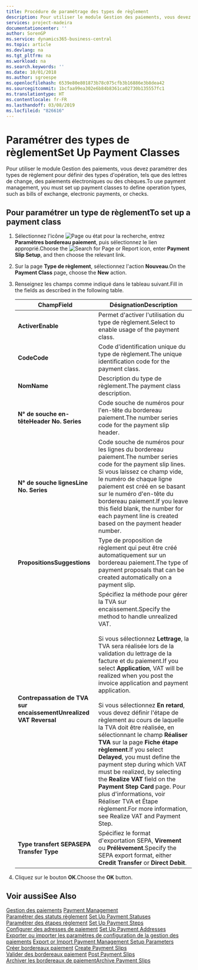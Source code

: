 ```yaml
---
title: Procédure de paramétrage des types de règlement
description: Pour utiliser le module Gestion des paiements, vous devez paramétrer des types de règlement pour définir des types d'opération, tels que des lettres de change, des paiements électroniques ou des chèques.
services: project-madeira
documentationcenter: ''
author: SorenGP
ms.service: dynamics365-business-central
ms.topic: article
ms.devlang: na
ms.tgt_pltfrm: na
ms.workload: na
ms.search.keywords: ''
ms.date: 10/01/2018
ms.author: sgroespe
ms.openlocfilehash: 6539e80e801873b78c075cfb3b16886e3b8dea42
ms.sourcegitcommit: 1bcfaa99ea302e6b84b8361ca02730b135557fc1
ms.translationtype: HT
ms.contentlocale: fr-FR
ms.lasthandoff: 03/08/2019
ms.locfileid: "826616"
---
```

# <a name="set-up-payment-classes"></a><span data-ttu-id="773a2-103">Paramétrer des types de règlement</span><span class="sxs-lookup"><span data-stu-id="773a2-103">Set Up Payment Classes</span></span>
<span data-ttu-id="773a2-104">Pour utiliser le module Gestion des paiements, vous devez paramétrer des types de règlement pour définir des types d'opération, tels que des lettres de change, des paiements électroniques ou des chèques.</span><span class="sxs-lookup"><span data-stu-id="773a2-104">To use payment management, you must set up payment classes to define operation types, such as bills of exchange, electronic payments, or checks.</span></span>  

## <a name="to-set-up-a-payment-class"></a><span data-ttu-id="773a2-105">Pour paramétrer un type de règlement</span><span class="sxs-lookup"><span data-stu-id="773a2-105">To set up a payment class</span></span>  

1.  <span data-ttu-id="773a2-106">Sélectionnez l'icône ![Page ou état pour la recherche](../../media/ui-search/search_small.png "Page ou état pour la recherche"), entrez **Paramètres bordereau paiement**, puis sélectionnez le lien approprié.</span><span class="sxs-lookup"><span data-stu-id="773a2-106">Choose the ![Search for Page or Report](../../media/ui-search/search_small.png "Search for Page or Report icon") icon, enter **Payment Slip Setup**, and then choose the relevant link.</span></span>  
2.  <span data-ttu-id="773a2-107">Sur la page **Type de règlement**, sélectionnez l'action **Nouveau**.</span><span class="sxs-lookup"><span data-stu-id="773a2-107">On the **Payment Class** page, choose the **New** action.</span></span>  
3.  <span data-ttu-id="773a2-108">Renseignez les champs comme indiqué dans le tableau suivant.</span><span class="sxs-lookup"><span data-stu-id="773a2-108">Fill in the fields as described in the following table.</span></span>  

    |<span data-ttu-id="773a2-109">Champ</span><span class="sxs-lookup"><span data-stu-id="773a2-109">Field</span></span>|<span data-ttu-id="773a2-110">Désignation</span><span class="sxs-lookup"><span data-stu-id="773a2-110">Description</span></span>|  
    |---------------------------------|---------------------------------------|  
    |<span data-ttu-id="773a2-111">**Activer**</span><span class="sxs-lookup"><span data-stu-id="773a2-111">**Enable**</span></span>|<span data-ttu-id="773a2-112">Permet d'activer l'utilisation du type de règlement.</span><span class="sxs-lookup"><span data-stu-id="773a2-112">Select to enable usage of the payment class.</span></span>|  
    |<span data-ttu-id="773a2-113">**Code**</span><span class="sxs-lookup"><span data-stu-id="773a2-113">**Code**</span></span>|<span data-ttu-id="773a2-114">Code d'identification unique du type de règlement.</span><span class="sxs-lookup"><span data-stu-id="773a2-114">The unique identification code for the payment class.</span></span>|  
    |<span data-ttu-id="773a2-115">**Nom**</span><span class="sxs-lookup"><span data-stu-id="773a2-115">**Name**</span></span>|<span data-ttu-id="773a2-116">Description du type de règlement.</span><span class="sxs-lookup"><span data-stu-id="773a2-116">The payment class description.</span></span>|  
    |<span data-ttu-id="773a2-117">**N° de souche en-tête**</span><span class="sxs-lookup"><span data-stu-id="773a2-117">**Header No. Series**</span></span>|<span data-ttu-id="773a2-118">Code souche de numéros pour l'en-tête du bordereau paiement.</span><span class="sxs-lookup"><span data-stu-id="773a2-118">The number series code for the payment slip header.</span></span>|  
    |<span data-ttu-id="773a2-119">**N° de souche lignes**</span><span class="sxs-lookup"><span data-stu-id="773a2-119">**Line No. Series**</span></span>|<span data-ttu-id="773a2-120">Code souche de numéros pour les lignes du bordereau paiement.</span><span class="sxs-lookup"><span data-stu-id="773a2-120">The number series code for the payment slip lines.</span></span> <span data-ttu-id="773a2-121">Si vous laissez ce champ vide, le numéro de chaque ligne paiement est créé en se basant sur le numéro d'en-tête du bordereau paiement.</span><span class="sxs-lookup"><span data-stu-id="773a2-121">If you leave this field blank, the number for each payment line is created based on the payment header number.</span></span>|  
    |<span data-ttu-id="773a2-122">**Propositions**</span><span class="sxs-lookup"><span data-stu-id="773a2-122">**Suggestions**</span></span>|<span data-ttu-id="773a2-123">Type de proposition de règlement qui peut être créé automatiquement sur un bordereau paiement.</span><span class="sxs-lookup"><span data-stu-id="773a2-123">The type of payment proposals that can be created automatically on a payment slip.</span></span>|  
    |<span data-ttu-id="773a2-124">**Contrepassation de TVA sur encaissement**</span><span class="sxs-lookup"><span data-stu-id="773a2-124">**Unrealized VAT Reversal**</span></span>|<span data-ttu-id="773a2-125">Spécifiez la méthode pour gérer la TVA sur encaissement.</span><span class="sxs-lookup"><span data-stu-id="773a2-125">Specify the method to handle unrealized VAT.</span></span><br /><br /> <span data-ttu-id="773a2-126">Si vous sélectionnez **Lettrage**, la TVA sera réalisée lors de la validation du lettrage de la facture et du paiement.</span><span class="sxs-lookup"><span data-stu-id="773a2-126">If you select **Application**, VAT will be realized when you post the invoice application and payment application.</span></span><br /><br /> <span data-ttu-id="773a2-127">Si vous sélectionnez **En retard**, vous devez définir l'étape de règlement au cours de laquelle la TVA doit être réalisée, en sélectionnant le champ **Réaliser TVA** sur la page **Fiche étape règlement**.</span><span class="sxs-lookup"><span data-stu-id="773a2-127">If you select **Delayed**, you must define the payment step during which VAT must be realized, by selecting the **Realize VAT** field on the **Payment Step Card** page.</span></span> <span data-ttu-id="773a2-128">Pour plus d'informations, voir Réaliser TVA et Étape règlement.</span><span class="sxs-lookup"><span data-stu-id="773a2-128">For more information, see Realize VAT and Payment Step.</span></span>|  
    |<span data-ttu-id="773a2-129">**Type transfert SEPA**</span><span class="sxs-lookup"><span data-stu-id="773a2-129">**SEPA Transfer Type**</span></span>|<span data-ttu-id="773a2-130">Spécifiez le format d'exportation SEPA, **Virement** ou **Prélèvement**.</span><span class="sxs-lookup"><span data-stu-id="773a2-130">Specify the SEPA export format, either **Credit Transfer** or **Direct Debit**.</span></span>|  

4.  <span data-ttu-id="773a2-131">Cliquez sur le bouton **OK**.</span><span class="sxs-lookup"><span data-stu-id="773a2-131">Choose the **OK** button.</span></span>  

## <a name="see-also"></a><span data-ttu-id="773a2-132">Voir aussi</span><span class="sxs-lookup"><span data-stu-id="773a2-132">See Also</span></span>  
 <span data-ttu-id="773a2-133">[Gestion des paiements](payment-management.md) </span><span class="sxs-lookup"><span data-stu-id="773a2-133">[Payment Management](payment-management.md) </span></span>  
 <span data-ttu-id="773a2-134">[Paramétrer des statuts règlement](how-to-set-up-payment-statuses.md) </span><span class="sxs-lookup"><span data-stu-id="773a2-134">[Set Up Payment Statuses](how-to-set-up-payment-statuses.md) </span></span>  
 <span data-ttu-id="773a2-135">[Paramétrer des étapes règlement](how-to-set-up-payment-steps.md) </span><span class="sxs-lookup"><span data-stu-id="773a2-135">[Set Up Payment Steps](how-to-set-up-payment-steps.md) </span></span>  
 <span data-ttu-id="773a2-136">[Configurer des adresses de paiement](how-to-set-up-payment-addresses.md) </span><span class="sxs-lookup"><span data-stu-id="773a2-136">[Set Up Payment Addresses](how-to-set-up-payment-addresses.md) </span></span>  
 <span data-ttu-id="773a2-137">[Exporter ou importer les paramètres de configuration de la gestion des paiements](how-to-export-or-import-payment-management-setup-parameters.md) </span><span class="sxs-lookup"><span data-stu-id="773a2-137">[Export or Import Payment Management Setup Parameters](how-to-export-or-import-payment-management-setup-parameters.md) </span></span>  
 <span data-ttu-id="773a2-138">[Créer bordereaux paiement](how-to-create-payment-slips.md) </span><span class="sxs-lookup"><span data-stu-id="773a2-138">[Create Payment Slips](how-to-create-payment-slips.md) </span></span>  
 <span data-ttu-id="773a2-139">[Valider des bordereaux paiement](how-to-post-payment-slips.md) </span><span class="sxs-lookup"><span data-stu-id="773a2-139">[Post Payment Slips](how-to-post-payment-slips.md) </span></span>  
 [<span data-ttu-id="773a2-140">Archiver les bordereaux de paiement</span><span class="sxs-lookup"><span data-stu-id="773a2-140">Archive Payment Slips</span></span>](how-to-archive-payment-slips.md)
